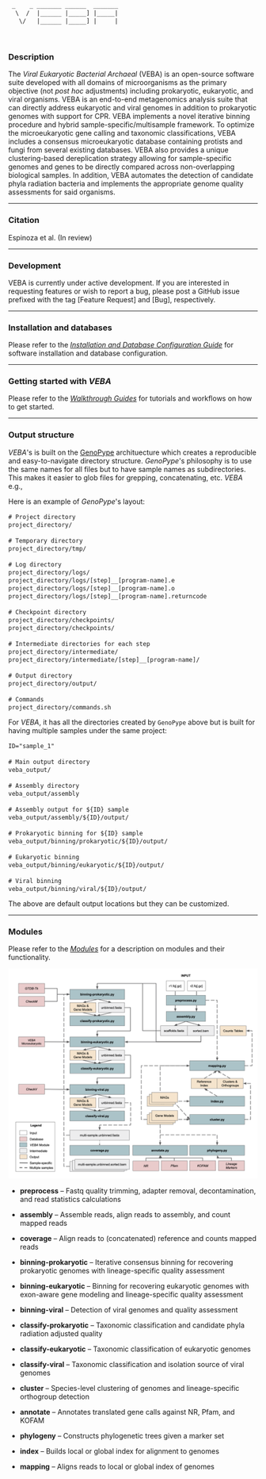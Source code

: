 ```
 _    _ _______ ______  _______
  \  /  |______ |_____] |_____|
   \/   |______ |_____] |     |
                               
                                                                                                                                                                                                                  
```
### Description
The *Viral Eukaryotic Bacterial Archaeal* (VEBA) is an open-source software suite developed with all domains of microorganisms as the primary objective (not *post hoc* adjustments) including prokaryotic, eukaryotic, and viral organisms.  VEBA is an end-to-end metagenomics analysis suite that can directly address eukaryotic and viral genomes in addition to prokaryotic genomes with support for CPR. VEBA implements a novel iterative binning procedure and hybrid sample-specific/multisample framework.  To optimize the microeukaryotic gene calling and taxonomic classifications, VEBA includes a consensus microeukaryotic database containing protists and fungi from several existing databases. VEBA also provides a unique clustering-based dereplication strategy allowing for sample-specific genomes and genes to be directly compared across non-overlapping biological samples.  In addition, VEBA automates the detection of candidate phyla radiation bacteria and implements the appropriate genome quality assessments for said organisms.  
___________________________________________________________________
### Citation
Espinoza et al. (In review)

___________________________________________________________________

### Development
VEBA is currently under active development. If you are interested in requesting features or wish to report a bug, please post a GitHub issue prefixed with the tag [Feature Request] and [Bug], respectively.
___________________________________________________________________

### Installation and databases
Please refer to the [*Installation and Database Configuration Guide*](install/README.md) for software installation and database configuration.

___________________________________________________________________
### Getting started with *VEBA*

Please refer to the [*Walkthrough Guides*](walkthroughs/README.md) for tutorials and workflows on how to get started.

___________________________________________________________________

### Output structure
*VEBA*'s is built on the [GenoPype](https://github.com/jolespin/genopype) archituecture which creates a reproducible and easy-to-navigate directory structure.  *GenoPype*'s philosophy is to use the same names for all files but to have sample names as subdirectories.  This makes it easier to glob files for grepping, concatenating, etc.  *VEBA* 
e.g., 

Here is an example of *GenoPype*'s layout:

```
# Project directory
project_directory/

# Temporary directory
project_directory/tmp/

# Log directory
project_directory/logs/
project_directory/logs/[step]__[program-name].e
project_directory/logs/[step]__[program-name].o
project_directory/logs/[step]__[program-name].returncode

# Checkpoint directory
project_directory/checkpoints/
project_directory/checkpoints/

# Intermediate directories for each step
project_directory/intermediate/
project_directory/intermediate/[step]__[program-name]/

# Output directory
project_directory/output/

# Commands
project_directory/commands.sh
```

For *VEBA*, it has all the directories created by `GenoPype` above but is built for having multiple samples under the same project:

```
ID="sample_1"

# Main output directory
veba_output/

# Assembly directory
veba_output/assembly

# Assembly output for ${ID} sample
veba_output/assembly/${ID}/output/

# Prokaryotic binning for ${ID} sample
veba_output/binning/prokaryotic/${ID}/output/ 

# Eukaryotic binning
veba_output/binning/eukaryotic/${ID}/output/

# Viral binning
veba_output/binning/viral/${ID}/output/

```

The above are default output locations but they can be customized.

___________________________________________________________________

### Modules

Please refer to the [*Modules*](src/README.md) for a description on modules and their functionality.

[![Schematic](images/Schematic.png)](images/Schematic.pdf)


* **preprocess** – Fastq quality trimming, adapter removal, decontamination, and read statistics calculations

* **assembly** – Assemble reads, align reads to assembly, and count mapped reads

* **coverage** – Align reads to (concatenated) reference and counts mapped reads

* **binning-prokaryotic** – Iterative consensus binning for recovering prokaryotic genomes with lineage-specific quality assessment

* **binning-eukaryotic** – Binning for recovering eukaryotic genomes with exon-aware gene modeling and lineage-specific quality assessment

* **binning-viral** – Detection of viral genomes and quality assessment

* **classify-prokaryotic** – Taxonomic classification and candidate phyla radiation adjusted quality 

* **classify-eukaryotic** – Taxonomic classification of eukaryotic genomes

* **classify-viral** – Taxonomic classification and isolation source of viral genomes

* **cluster** – Species-level clustering of genomes and lineage-specific orthogroup detection

* **annotate** – Annotates translated gene calls against NR, Pfam, and KOFAM

* **phylogeny** – Constructs phylogenetic trees given a marker set

* **index** – Builds local or global index for alignment to genomes
 
* **mapping** – Aligns reads to local or global index of genomes




